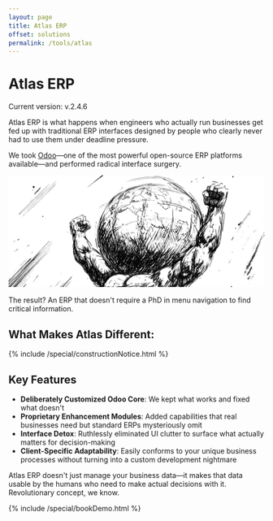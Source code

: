 ```yaml
---
layout: page
title: Atlas ERP
offset: solutions
permalink: /tools/atlas
---
```


# Atlas ERP

Current version: v.2.4.6

Atlas ERP is what happens when engineers who actually run businesses get fed up with traditional ERP interfaces designed by people who clearly never had to use them under deadline pressure.

We took [Odoo](https://www.odoo.com)—one of the most powerful open-source ERP platforms available—and performed radical interface surgery. 

![](/assets/img/newsroom/2023/atlas.jpg)

The result? An ERP that doesn't require a PhD in menu navigation to find critical information.

## What Makes Atlas Different:

<div class="Space">{% include /special/constructionNotice.html %}</div>

## Key Features

- **Deliberately Customized Odoo Core**: We kept what works and fixed what doesn't
- **Proprietary Enhancement Modules**: Added capabilities that real businesses need but standard ERPs mysteriously omit
- **Interface Detox**: Ruthlessly eliminated UI clutter to surface what actually matters for decision-making
- **Client-Specific Adaptability**: Easily conforms to your unique business processes without turning into a custom development nightmare

Atlas ERP doesn't just manage your business data—it makes that data usable by the humans who need to make actual decisions with it. Revolutionary concept, we know.

{% include /special/bookDemo.html %}